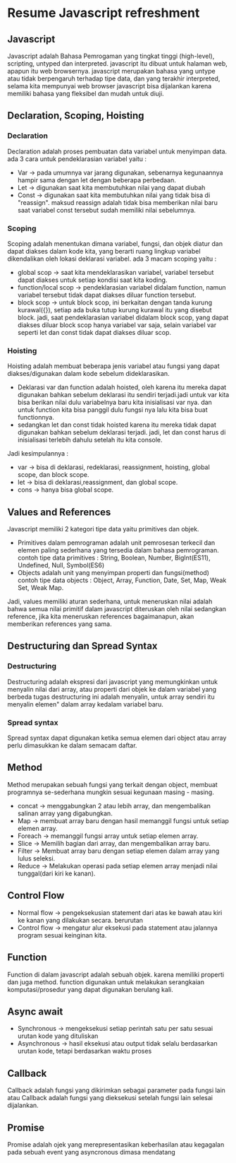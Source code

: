 # Resume Javascript refreshment

## Javascript
Javascript adalah Bahasa Pemrogaman yang tingkat tinggi (high-level), scripting, untyped dan interpreted.
javascript itu dibuat untuk halaman web, apapun itu web browsernya. javascript merupakan bahasa yang untype atau tidak berpengaruh terhadap tipe data, dan yang terakhir interpreted, selama kita mempunyai web browser javascript bisa dijalankan karena memiliki bahasa yang fleksibel dan mudah untuk diuji.

## Declaration, Scoping, Hoisting
### Declaration
Declaration adalah proses pembuatan data variabel untuk menyimpan data.
ada 3 cara untuk pendeklarasian variabel yaitu :
* Var -> pada umumnya var jarang digunakan, sebenarnya kegunaannya hampir sama dengan let dengan beberapa perbedaan.
* Let -> digunakan saat kita membutuhkan nilai yang dapat diubah
* Const -> digunakan saat kita membutuhkan nilai yang tidak bisa di "reassign". maksud reassign adalah tidak bisa memberikan nilai baru saat variabel const tersebut sudah memiliki nilai sebelumnya.

### Scoping
Scoping adalah menentukan dimana variabel, fungsi, dan objek diatur dan dapat diakses dalam kode kita, yang berarti ruang lingkup variabel dikendalikan oleh lokasi deklarasi variabel.
ada 3 macam scoping yaitu :
* global scop -> saat kita mendeklarasikan variabel, variabel tersebut dapat diakses untuk setiap kondisi saat kita koding.
* function/local scop -> pendeklarasian variabel didalam function, namun variabel tersebut tidak dapat diakses diluar function tersebut.
* block scop -> untuk block scop, ini berkaitan dengan tanda kurung kurawal({}), setiap ada buka tutup kurung kurawal itu yang disebut block. jadi, saat pendeklarasian variabel didalam block scop, yang dapat diakses diluar block scop hanya variabel var saja, selain variabel var seperti let dan const tidak dapat diakses diluar scop.
  
### Hoisting
Hoisting adalah membuat beberapa jenis variabel atau fungsi yang dapat diakses/digunakan dalam kode sebelum dideklarasikan.
* Deklarasi var dan function adalah hoisted, oleh karena itu mereka dapat digunakan bahkan sebelum deklarasi itu sendiri terjadi.jadi untuk var kita bisa berikan nilai dulu variabelnya baru kita inisialisasi var nya. dan untuk function kita bisa panggil dulu fungsi nya lalu kita bisa buat functionnya.
* sedangkan let dan const tidak hoisted karena itu mereka tidak dapat digunakan bahkan sebelum deklarasi terjadi. jadi, let dan const harus di inisialisasi terlebih dahulu setelah itu kita console.
  
Jadi kesimpulannya :
* var -> bisa di deklarasi, redeklarasi, reassignment, hoisting, global scope, dan block scope.
* let -> bisa di deklarasi,reassignment, dan global scope.
* cons -> hanya bisa global scope.

## Values and References
Javascript memiliki 2 kategori tipe data yaitu primitives dan objek.
* Primitives dalam pemrograman adalah unit pemrosesan terkecil dan elemen paling sederhana yang tersedia dalam bahasa pemrograman.
contoh tipe data primitives : String, Boolean, Number, BigInt(ES11), Undefined, Null, Symbol(ES6)
* Objects adalah unit yang menyimpan properti dan fungsi(method)
contoh tipe data objects : Object, Array, Function, Date, Set, Map, Weak Set, Weak Map.

Jadi, values memiliki aturan sederhana, untuk meneruskan nilai adalah bahwa semua nilai primitif dalam javascript diteruskan oleh nilai
sedangkan reference, jika kita meneruskan references bagaimanapun, akan memberikan references yang sama.

## Destructuring dan Spread Syntax
### Destructuring
Destructuring adalah ekspresi dari javascript yang memungkinkan untuk menyalin nilai dari array, atau properti dari objek ke dalam variabel yang berbeda
tugas destructuring ini adalah menyalin,
untuk array sendiri itu menyalin elemen" dalam array kedalam variabel baru.

### Spread syntax
Spread syntax dapat digunakan ketika semua elemen dari object atau array perlu dimasukkan ke dalam semacam daftar.

## Method
Method merupakan sebuah fungsi yang terkait dengan object, membuat programnya se-sederhana mungkin sesuai kegunaan masing - masing.
* concat -> menggabungkan 2 atau lebih array, dan mengembalikan salinan array yang digabungkan.
* Map -> membuat array baru dengan hasil memanggil fungsi untuk setiap elemen array.
* Foreach -> memanggil fungsi array untuk setiap elemen array.
* Slice -> Memilih bagian dari array, dan mengembalikan array baru.
* Filter -> Membuat array baru dengan setiap elemen dalam array yang lulus seleksi.
* Reduce -> Melakukan operasi pada setiap elemen array menjadi nilai tunggal(dari kiri ke kanan).

## Control Flow
* Normal flow -> pengeksekusian statement dari atas ke bawah atau kiri ke kanan yang dilakukan secara. berurutan
* Control flow -> mengatur alur eksekusi pada statement atau jalannya program sesuai keinginan kita.

## Function
Function di dalam javascript adalah sebuah objek. karena memiliki properti dan juga method.
function digunakan untuk melakukan serangkaian komputasi/prosedur yang dapat digunakan berulang kali.

## Async await
* Synchronous -> mengeksekusi setiap perintah satu per satu sesuai urutan kode yang dituliskan
* Asynchronous -> hasil eksekusi atau output tidak selalu berdasarkan urutan kode, tetapi berdasarkan waktu proses

## Callback
Callback adalah fungsi yang dikirimkan sebagai parameter pada fungsi lain atau
Callback adalah fungsi yang dieksekusi setelah fungsi lain selesai dijalankan.

## Promise
Promise adalah ojek yang merepresentasikan keberhasilan atau kegagalan pada sebuah event yang asyncronous dimasa mendatang
